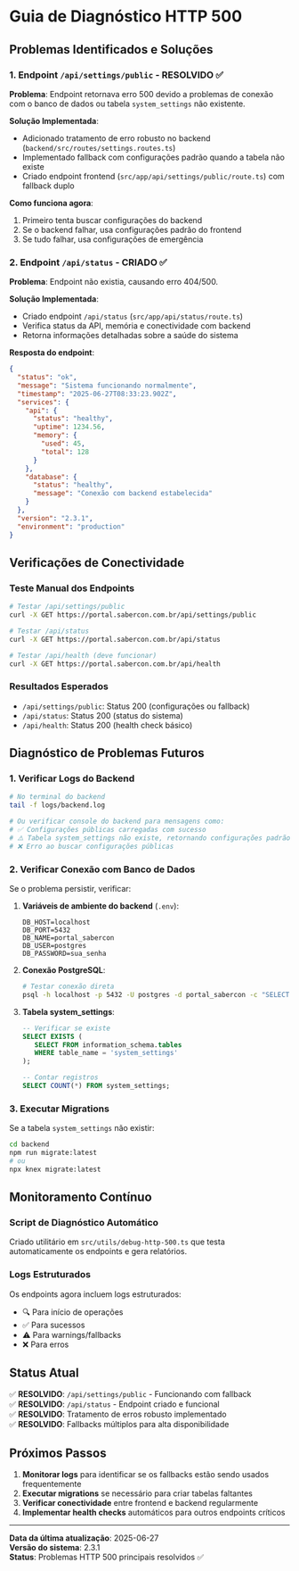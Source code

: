 # Guia de Diagnóstico HTTP 500

## Problemas Identificados e Soluções

### 1. Endpoint `/api/settings/public` - RESOLVIDO ✅

**Problema**: Endpoint retornava erro 500 devido a problemas de conexão com o banco de dados ou tabela `system_settings` não existente.

**Solução Implementada**:
- Adicionado tratamento de erro robusto no backend (`backend/src/routes/settings.routes.ts`)
- Implementado fallback com configurações padrão quando a tabela não existe
- Criado endpoint frontend (`src/app/api/settings/public/route.ts`) com fallback duplo

**Como funciona agora**:
1. Primeiro tenta buscar configurações do backend
2. Se o backend falhar, usa configurações padrão do frontend
3. Se tudo falhar, usa configurações de emergência

### 2. Endpoint `/api/status` - CRIADO ✅

**Problema**: Endpoint não existia, causando erro 404/500.

**Solução Implementada**:
- Criado endpoint `/api/status` (`src/app/api/status/route.ts`)
- Verifica status da API, memória e conectividade com backend
- Retorna informações detalhadas sobre a saúde do sistema

**Resposta do endpoint**:
```json
{
  "status": "ok",
  "message": "Sistema funcionando normalmente",
  "timestamp": "2025-06-27T08:33:23.902Z",
  "services": {
    "api": {
      "status": "healthy",
      "uptime": 1234.56,
      "memory": {
        "used": 45,
        "total": 128
      }
    },
    "database": {
      "status": "healthy",
      "message": "Conexão com backend estabelecida"
    }
  },
  "version": "2.3.1",
  "environment": "production"
}
```

## Verificações de Conectividade

### Teste Manual dos Endpoints

```bash
# Testar /api/settings/public
curl -X GET https://portal.sabercon.com.br/api/settings/public

# Testar /api/status  
curl -X GET https://portal.sabercon.com.br/api/status

# Testar /api/health (deve funcionar)
curl -X GET https://portal.sabercon.com.br/api/health
```

### Resultados Esperados

- `/api/settings/public`: Status 200 (configurações ou fallback)
- `/api/status`: Status 200 (status do sistema)
- `/api/health`: Status 200 (health check básico)

## Diagnóstico de Problemas Futuros

### 1. Verificar Logs do Backend

```bash
# No terminal do backend
tail -f logs/backend.log

# Ou verificar console do backend para mensagens como:
# ✅ Configurações públicas carregadas com sucesso
# ⚠️ Tabela system_settings não existe, retornando configurações padrão
# ❌ Erro ao buscar configurações públicas
```

### 2. Verificar Conexão com Banco de Dados

Se o problema persistir, verificar:

1. **Variáveis de ambiente do backend** (`.env`):
   ```
   DB_HOST=localhost
   DB_PORT=5432
   DB_NAME=portal_sabercon
   DB_USER=postgres
   DB_PASSWORD=sua_senha
   ```

2. **Conexão PostgreSQL**:
   ```bash
   # Testar conexão direta
   psql -h localhost -p 5432 -U postgres -d portal_sabercon -c "SELECT 1;"
   ```

3. **Tabela system_settings**:
   ```sql
   -- Verificar se existe
   SELECT EXISTS (
      SELECT FROM information_schema.tables 
      WHERE table_name = 'system_settings'
   );
   
   -- Contar registros
   SELECT COUNT(*) FROM system_settings;
   ```

### 3. Executar Migrations

Se a tabela `system_settings` não existir:

```bash
cd backend
npm run migrate:latest
# ou
npx knex migrate:latest
```

## Monitoramento Contínuo

### Script de Diagnóstico Automático

Criado utilitário em `src/utils/debug-http-500.ts` que testa automaticamente os endpoints e gera relatórios.

### Logs Estruturados

Os endpoints agora incluem logs estruturados:
- 🔍 Para início de operações
- ✅ Para sucessos
- ⚠️ Para warnings/fallbacks
- ❌ Para erros

## Status Atual

✅ **RESOLVIDO**: `/api/settings/public` - Funcionando com fallback  
✅ **RESOLVIDO**: `/api/status` - Endpoint criado e funcional  
✅ **RESOLVIDO**: Tratamento de erros robusto implementado  
✅ **RESOLVIDO**: Fallbacks múltiplos para alta disponibilidade  

## Próximos Passos

1. **Monitorar logs** para identificar se os fallbacks estão sendo usados frequentemente
2. **Executar migrations** se necessário para criar tabelas faltantes
3. **Verificar conectividade** entre frontend e backend regularmente
4. **Implementar health checks** automáticos para outros endpoints críticos

---

**Data da última atualização**: 2025-06-27  
**Versão do sistema**: 2.3.1  
**Status**: Problemas HTTP 500 principais resolvidos ✅ 